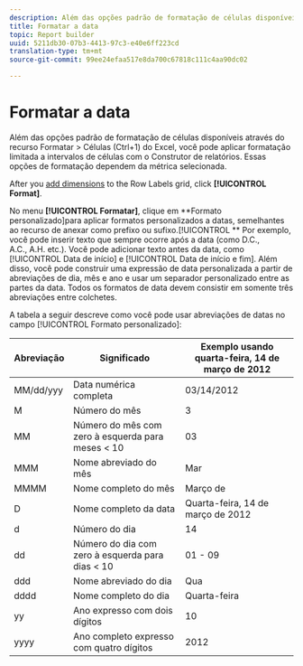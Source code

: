 ```yaml
---
description: Além das opções padrão de formatação de células disponíveis através do recurso Formatar > Células (Ctrl+1) do Excel, você pode aplicar formatação limitada a intervalos de células com o Construtor de relatórios. Essas opções de formatação dependem da métrica selecionada.
title: Formatar a data
topic: Report builder
uuid: 5211db30-07b3-4413-97c3-e40e6ff223cd
translation-type: tm+mt
source-git-commit: 99ee24efaa517e8da700c67818c111c4aa90dc02

---
```



# Formatar a data

Além das opções padrão de formatação de células disponíveis através do recurso Formatar &gt; Células (Ctrl+1) do Excel, você pode aplicar formatação limitada a intervalos de células com o Construtor de relatórios. Essas opções de formatação dependem da métrica selecionada.

After you [add dimensions](/help/analyze/report-builder/layout/c-metrics-dimensions/t-add-metrics-and-dimensions.md) to the Row Labels grid, click **[!UICONTROL Format]**.

No menu **[!UICONTROL Formatar]**, clique em **Formato personalizado]para aplicar formatos personalizados a datas, semelhantes ao recurso de anexar como prefixo ou sufixo.[!UICONTROL ** Por exemplo, você pode inserir texto que sempre ocorre após a data (como D.C., A.C., A.H. etc.). Você pode adicionar texto antes da data, como [!UICONTROL Data de início] e [!UICONTROL Data de início e fim]. Além disso, você pode construir uma expressão de data personalizada a partir de abreviações de dia, mês e ano e usar um separador personalizado entre as partes da data. Todos os formatos de data devem consistir em somente três abreviações entre colchetes.

A tabela a seguir descreve como você pode usar abreviações de datas no campo [!UICONTROL Formato personalizado]:

| Abreviação | Significado | Exemplo   usando quarta-feira, 14 de março de 2012 |
|--- |--- |--- |
| MM/dd/yyy | Data numérica completa | 03/14/2012 |
| M | Número do mês | 3 |
| MM | Número do mês com zero à esquerda para meses &lt; 10 | 03 |
| MMM | Nome abreviado do mês | Mar |
| MMMM | Nome completo do mês | Março de |
| D | Nome completo da data | Quarta-feira, 14 de março de 2012 |
| d | Número do dia | 14 |
| dd | Número do dia com zero à esquerda para dias &lt; 10 | 01 - 09 |
| ddd | Nome abreviado do dia | Qua |
| dddd | Nome completo do dia | Quarta-feira |
| yy | Ano expresso com dois dígitos | 10 |
| yyyy | Ano completo expresso com quatro dígitos | 2012 |
